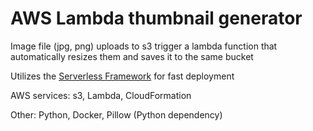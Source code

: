 # AWS Lambda thumbnail generator

Image file (jpg, png) uploads to s3 trigger a lambda function that automatically resizes them and saves it to the same bucket

Utilizes the [Serverless Framework](https://serverless.com/) for fast deployment

AWS services: s3, Lambda, CloudFormation

Other: Python, Docker, Pillow (Python dependency)

